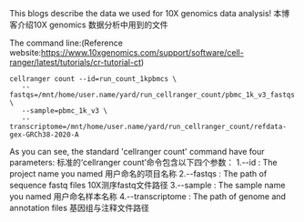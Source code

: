 This blogs describe the data we used for 10X genomics data analysis!
本博客介绍10X genomics 数据分析中用到的文件

The command line:(Reference website:https://www.10xgenomics.com/support/software/cell-ranger/latest/tutorials/cr-tutorial-ct)
~~~
cellranger count --id=run_count_1kpbmcs \
   --fastqs=/mnt/home/user.name/yard/run_cellranger_count/pbmc_1k_v3_fastqs \
   --sample=pbmc_1k_v3 \
   --transcriptome=/mnt/home/user.name/yard/run_cellranger_count/refdata-gex-GRCh38-2020-A
~~~
As you can see, the standard 'cellranger count' command have four parameters:
标准的‘cellranger count’命令包含以下四个参数：
  1.--id : The project name you named  用户命名的项目名称
  2.--fastqs : The path of sequence fastq files  10X测序fastq文件路径
  3.--sample : The sample name you named  用户命名样本名称
  4.--transcriptome : The path of genome and annotation files  基因组与注释文件路径
